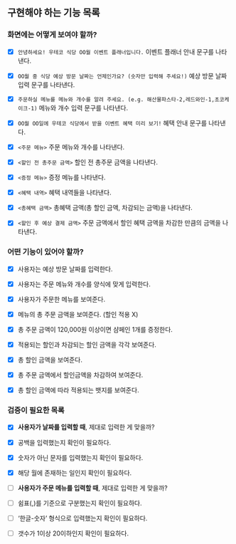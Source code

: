 ## 구현해야 하는 기능 목록
### 화면에는 어떻게 보여야 할까?
- [X] `안녕하세요! 우테코 식당 OO월 이벤트 플래너입니다.` 이벤트 플래너 안내 문구를 나타낸다.
- [X] `OO월 중 식당 예상 방문 날짜는 언제인가요? (숫자만 입력해 주세요!)` 예상 방문 날짜 입력 문구를 나타낸다.
- [X] `주문하실 메뉴를 메뉴와 개수를 알려 주세요. (e.g. 해산물파스타-2,레드와인-1,초코케이크-1)` 메뉴와 개수 입력 문구를 나타낸다.
- [X] `OO월 OO일에 우테코 식당에서 받을 이벤트 혜택 미리 보기!` 혜택 안내 문구를 나타낸다.
- [X] `<주문 메뉴>` 주문 메뉴와 개수를 나타낸다.
- [X] `<할인 전 총주문 금액>` 할인 전 총주문 금액을 나타낸다.
- [X] `<증정 메뉴>` 증정 메뉴를 나타낸다.
- [X] `<혜택 내역>` 혜택 내역들을 나타낸다.
- [X] `<총혜택 금액>` 총혜택 금액(총 할인 금액, 차감되는 금액)을 나타낸다.
- [X] `<할인 후 예상 결제 금액>` 주문 금액에서 할인 혜택 금액을 차감한 만큼의 금액을 나타낸다.


### 어떤 기능이 있어야 할까?
- [X]  사용자는 예상 방문 날짜를 입력한다.
- [X]  사용자는 주문 메뉴와 개수를 양식에 맞게 입력한다.
- [X]  사용자가 주문한 메뉴를 보여준다.
- [X]  메뉴의 총 주문 금액을 보여준다. (할인 적용 X)
- [X]  총 주문 금액이 120,000원 이상이면 샴페인 1개를 증정한다.
- [X]  적용되는 할인과 차감되는 할인 금액을 각각 보여준다.
- [X]  총 할인 금액을 보여준다.
- [X]  총 주문 금액에서 할인금액을 차감하여 보여준다.
- [X]  총 할인 금액에 따라 적용되는 뱃지를 보여준다.


### 검증이 필요한 목록
- [X]  **사용자가 날짜를 입력할 때**, 제대로 입력한 게 맞을까?
- [X]  공백을 입력했는지 확인이 필요하다.
- [X]  숫자가 아닌 문자를 입력했는지 확인이 필요하다.
- [X]  해당 월에 존재하는 일인지 확인이 필요하다.


- [ ]  **사용자가 주문 메뉴를 입력할 때**, 제대로 입력한 게 맞을까?
- [ ]  쉼표(,)를 기준으로 구분했는지 확인이 필요하다.
- [ ]  ‘한글-숫자’ 형식으로 입력했는지 확인이 필요하다.
- [ ]  갯수가 1이상 20이하인지 확인이 필요하다.